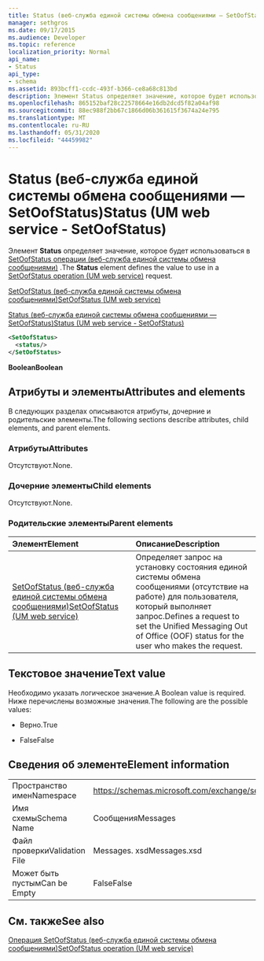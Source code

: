 ```yaml
---
title: Status (веб-служба единой системы обмена сообщениями — SetOofStatus)
manager: sethgros
ms.date: 09/17/2015
ms.audience: Developer
ms.topic: reference
localization_priority: Normal
api_name:
- Status
api_type:
- schema
ms.assetid: 893bcff1-ccdc-493f-b366-ce8a68c813bd
description: Элемент Status определяет значение, которое будет использоваться в SetOofStatus операции (веб-служба единой системы обмена сообщениями).
ms.openlocfilehash: 865152baf28c22578664e16db2dcd5f82a04af98
ms.sourcegitcommit: 88ec988f2bb67c1866d06b361615f3674a24e795
ms.translationtype: MT
ms.contentlocale: ru-RU
ms.lasthandoff: 05/31/2020
ms.locfileid: "44459982"
---
```

# <a name="status-um-web-service---setoofstatus"></a><span data-ttu-id="98c05-103">Status (веб-служба единой системы обмена сообщениями — SetOofStatus)</span><span class="sxs-lookup"><span data-stu-id="98c05-103">Status (UM web service - SetOofStatus)</span></span>

<span data-ttu-id="98c05-104">Элемент **Status** определяет значение, которое будет использоваться в [SetOofStatus операции (веб-служба единой системы обмена сообщениями)](setoofstatus-operation-um-web-service.md) .</span><span class="sxs-lookup"><span data-stu-id="98c05-104">The **Status** element defines the value to use in a [SetOofStatus operation (UM web service)](setoofstatus-operation-um-web-service.md) request.</span></span> 
  
[<span data-ttu-id="98c05-105">SetOofStatus (веб-служба единой системы обмена сообщениями)</span><span class="sxs-lookup"><span data-stu-id="98c05-105">SetOofStatus (UM web service)</span></span>](setoofstatus-um-web-service.md)
  
[<span data-ttu-id="98c05-106">Status (веб-служба единой системы обмена сообщениями — SetOofStatus)</span><span class="sxs-lookup"><span data-stu-id="98c05-106">Status (UM web service - SetOofStatus)</span></span>](status-um-web-servicesetoofstatus.md)
  
```xml
<SetOofStatus>
  <status/>
</SetOofStatus>
```

 <span data-ttu-id="98c05-107">**Boolean**</span><span class="sxs-lookup"><span data-stu-id="98c05-107">**Boolean**</span></span>
## <a name="attributes-and-elements"></a><span data-ttu-id="98c05-108">Атрибуты и элементы</span><span class="sxs-lookup"><span data-stu-id="98c05-108">Attributes and elements</span></span>

<span data-ttu-id="98c05-109">В следующих разделах описываются атрибуты, дочерние и родительские элементы.</span><span class="sxs-lookup"><span data-stu-id="98c05-109">The following sections describe attributes, child elements, and parent elements.</span></span>
  
### <a name="attributes"></a><span data-ttu-id="98c05-110">Атрибуты</span><span class="sxs-lookup"><span data-stu-id="98c05-110">Attributes</span></span>

<span data-ttu-id="98c05-111">Отсутствуют.</span><span class="sxs-lookup"><span data-stu-id="98c05-111">None.</span></span>
  
### <a name="child-elements"></a><span data-ttu-id="98c05-112">Дочерние элементы</span><span class="sxs-lookup"><span data-stu-id="98c05-112">Child elements</span></span>

<span data-ttu-id="98c05-113">Отсутствуют.</span><span class="sxs-lookup"><span data-stu-id="98c05-113">None.</span></span>
  
### <a name="parent-elements"></a><span data-ttu-id="98c05-114">Родительские элементы</span><span class="sxs-lookup"><span data-stu-id="98c05-114">Parent elements</span></span>

|<span data-ttu-id="98c05-115">**Элемент**</span><span class="sxs-lookup"><span data-stu-id="98c05-115">**Element**</span></span>|<span data-ttu-id="98c05-116">**Описание**</span><span class="sxs-lookup"><span data-stu-id="98c05-116">**Description**</span></span>|
|:-----|:-----|
|[<span data-ttu-id="98c05-117">SetOofStatus (веб-служба единой системы обмена сообщениями)</span><span class="sxs-lookup"><span data-stu-id="98c05-117">SetOofStatus (UM web service)</span></span>](setoofstatus-um-web-service.md) <br/> |<span data-ttu-id="98c05-118">Определяет запрос на установку состояния единой системы обмена сообщениями (отсутствие на работе) для пользователя, который выполняет запрос.</span><span class="sxs-lookup"><span data-stu-id="98c05-118">Defines a request to set the Unified Messaging Out of Office (OOF) status for the user who makes the request.</span></span>  <br/> |
   
## <a name="text-value"></a><span data-ttu-id="98c05-119">Текстовое значение</span><span class="sxs-lookup"><span data-stu-id="98c05-119">Text value</span></span>

<span data-ttu-id="98c05-120">Необходимо указать логическое значение.</span><span class="sxs-lookup"><span data-stu-id="98c05-120">A Boolean value is required.</span></span> <span data-ttu-id="98c05-121">Ниже перечислены возможные значения.</span><span class="sxs-lookup"><span data-stu-id="98c05-121">The following are the possible values:</span></span>
  
- <span data-ttu-id="98c05-122">Верно.</span><span class="sxs-lookup"><span data-stu-id="98c05-122">True</span></span>
    
- <span data-ttu-id="98c05-123">False</span><span class="sxs-lookup"><span data-stu-id="98c05-123">False</span></span>
    
## <a name="element-information"></a><span data-ttu-id="98c05-124">Сведения об элементе</span><span class="sxs-lookup"><span data-stu-id="98c05-124">Element information</span></span>

|||
|:-----|:-----|
|<span data-ttu-id="98c05-125">Пространство имен</span><span class="sxs-lookup"><span data-stu-id="98c05-125">Namespace</span></span>  <br/> |https://schemas.microsoft.com/exchange/services/2006/messages  <br/> |
|<span data-ttu-id="98c05-126">Имя схемы</span><span class="sxs-lookup"><span data-stu-id="98c05-126">Schema Name</span></span>  <br/> |<span data-ttu-id="98c05-127">Сообщения</span><span class="sxs-lookup"><span data-stu-id="98c05-127">Messages</span></span>  <br/> |
|<span data-ttu-id="98c05-128">Файл проверки</span><span class="sxs-lookup"><span data-stu-id="98c05-128">Validation File</span></span>  <br/> |<span data-ttu-id="98c05-129">Messages. xsd</span><span class="sxs-lookup"><span data-stu-id="98c05-129">Messages.xsd</span></span>  <br/> |
|<span data-ttu-id="98c05-130">Может быть пустым</span><span class="sxs-lookup"><span data-stu-id="98c05-130">Can be Empty</span></span>  <br/> |<span data-ttu-id="98c05-131">False</span><span class="sxs-lookup"><span data-stu-id="98c05-131">False</span></span>  <br/> |
   
## <a name="see-also"></a><span data-ttu-id="98c05-132">См. также</span><span class="sxs-lookup"><span data-stu-id="98c05-132">See also</span></span>



[<span data-ttu-id="98c05-133">Операция SetOofStatus (веб-служба единой системы обмена сообщениями)</span><span class="sxs-lookup"><span data-stu-id="98c05-133">SetOofStatus operation (UM web service)</span></span>](setoofstatus-operation-um-web-service.md)

